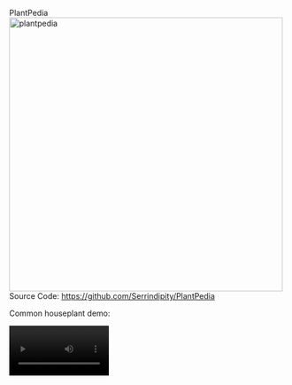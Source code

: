 PlantPedia
<img width="494" alt="plantpedia" src="https://github.com/user-attachments/assets/3abd9ee5-6d1b-4b6c-a72e-70b991ee256c">
Source Code: https://github.com/Serrindipity/PlantPedia

Common houseplant demo:



<video src='https://github.com/user-attachments/assets/d4ad335c-69ce-419f-becb-67b9b6b45c77' width=180/>

